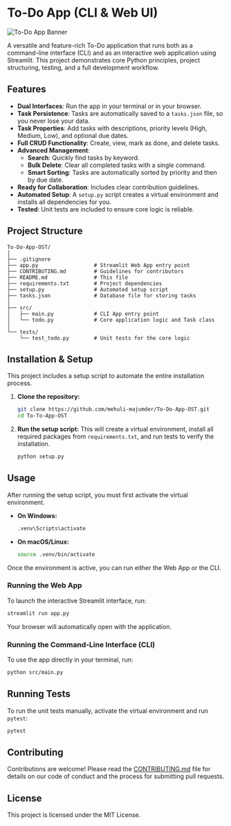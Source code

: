 # To-Do App (CLI & Web UI)

![To-Do App Banner](https://placehold.co/1200x300/6366f1/FFFFFF?text=To-Do%20App&font=lato)

A versatile and feature-rich To-Do application that runs both as a command-line interface (CLI) and as an interactive web application using Streamlit. This project demonstrates core Python principles, project structuring, testing, and a full development workflow.

## Features

- **Dual Interfaces**: Run the app in your terminal or in your browser.
- **Task Persistence**: Tasks are automatically saved to a `tasks.json` file, so you never lose your data.
- **Task Properties**: Add tasks with descriptions, priority levels (High, Medium, Low), and optional due dates.
- **Full CRUD Functionality**: Create, view, mark as done, and delete tasks.
- **Advanced Management**:
  - **Search**: Quickly find tasks by keyword.
  - **Bulk Delete**: Clear all completed tasks with a single command.
  - **Smart Sorting**: Tasks are automatically sorted by priority and then by due date.
- **Ready for Collaboration**: Includes clear contribution guidelines.
- **Automated Setup**: A `setup.py` script creates a virtual environment and installs all dependencies for you.
- **Tested**: Unit tests are included to ensure core logic is reliable.

## Project Structure

```
To-Do-App-OST/
│
├── .gitignore
├── app.py                  # Streamlit Web App entry point
├── CONTRIBUTING.md         # Guidelines for contributors
├── README.md               # This file
├── requirements.txt        # Project dependencies
├── setup.py                # Automated setup script
├── tasks.json              # Database file for storing tasks
│
├── src/
│   ├── main.py             # CLI App entry point
│   └── todo.py             # Core application logic and Task class
│
└── tests/
    └── test_todo.py        # Unit tests for the core logic
```

## Installation & Setup

This project includes a setup script to automate the entire installation process.

1.  **Clone the repository:**
    ```bash
    git clone https://github.com/mehuli-majumder/To-Do-App-OST.git
    cd To-To-App-OST
    ```

2.  **Run the setup script:**
    This will create a virtual environment, install all required packages from `requirements.txt`, and run tests to verify the installation.
    ```bash
    python setup.py
    ```

## Usage

After running the setup script, you must first activate the virtual environment.

- **On Windows:**
  ```cmd
  .venv\Scripts\activate
  ```
- **On macOS/Linux:**
  ```bash
  source .venv/bin/activate
  ```

Once the environment is active, you can run either the Web App or the CLI.

### Running the Web App

To launch the interactive Streamlit interface, run:
```bash
streamlit run app.py
```
Your browser will automatically open with the application.

### Running the Command-Line Interface (CLI)

To use the app directly in your terminal, run:
```bash
python src/main.py
```

## Running Tests

To run the unit tests manually, activate the virtual environment and run `pytest`:
```bash
pytest
```

## Contributing

Contributions are welcome! Please read the [CONTRIBUTING.md](CONTRIBUTING.md) file for details on our code of conduct and the process for submitting pull requests.

## License

This project is licensed under the MIT License.

